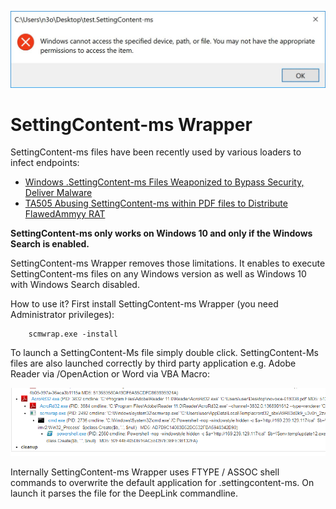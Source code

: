 ![SettingContentWrapper](img/error.jpg)

# SettingContent-ms Wrapper

SettingContent-ms files have been recently used by various loaders to infect endpoints:

* [Windows .SettingContent-ms Files Weaponized to Bypass Security, Deliver Malware](https://blog.barkly.com/windows-settingcontent-ms-files-weaponized-deep-link-technique)
* [TA505 Abusing SettingContent-ms within PDF files to Distribute FlawedAmmyy RAT](https://www.proofpoint.com/us/threat-insight/post/ta505-abusing-settingcontent-ms-within-pdf-files-distribute-flawedammyy-rat)

**SettingContent-ms only works on Windows 10 and only if the Windows Search is enabled.**

SettingContent-ms Wrapper removes those limitations. It enables to execute SettingContent-ms files on any Windows version as well as Windows 10 with Windows Search disabled. 

How to use it? First install SettingContent-ms Wrapper (you need Administrator privileges):

        scmwrap.exe -install

To launch a SettingContent-Ms file simply double click. SettingContent-Ms files are also launched correctly by third party application e.g. Adobe Reader via /OpenAction or Word via VBA Macro:

![Install](img/launch.png)

Internally SettingContent-ms Wrapper uses FTYPE / ASSOC shell commands to overwrite the default application for .settingcontent-ms. On launch it parses the file for the DeepLink commandline.
